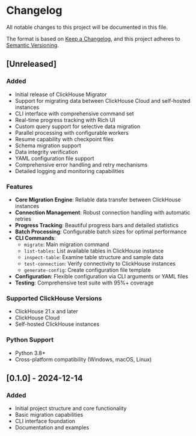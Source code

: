 # Changelog

All notable changes to this project will be documented in this file.

The format is based on [Keep a Changelog](https://keepachangelog.com/en/1.0.0/),
and this project adheres to [Semantic Versioning](https://semver.org/spec/v2.0.0.html).

## [Unreleased]

### Added
- Initial release of ClickHouse Migrator
- Support for migrating data between ClickHouse Cloud and self-hosted instances
- CLI interface with comprehensive command set
- Real-time progress tracking with Rich UI
- Custom query support for selective data migration
- Parallel processing with configurable workers
- Resume capability with checkpoint files
- Schema migration support
- Data integrity verification
- YAML configuration file support
- Comprehensive error handling and retry mechanisms
- Detailed logging and monitoring capabilities

### Features
- **Core Migration Engine**: Reliable data transfer between ClickHouse instances
- **Connection Management**: Robust connection handling with automatic retries
- **Progress Tracking**: Beautiful progress bars and detailed statistics
- **Batch Processing**: Configurable batch sizes for optimal performance
- **CLI Commands**:
  - `migrate`: Main migration command
  - `list-tables`: List available tables in ClickHouse instance
  - `inspect-table`: Examine table structure and sample data
  - `test-connection`: Verify connectivity to ClickHouse instances
  - `generate-config`: Create configuration file template
- **Configuration**: Flexible configuration via CLI arguments or YAML files
- **Testing**: Comprehensive test suite with 95%+ coverage

### Supported ClickHouse Versions
- ClickHouse 21.x and later
- ClickHouse Cloud
- Self-hosted ClickHouse instances

### Python Support
- Python 3.8+
- Cross-platform compatibility (Windows, macOS, Linux)

## [0.1.0] - 2024-12-14

### Added
- Initial project structure and core functionality
- Basic migration capabilities
- CLI interface foundation
- Documentation and examples